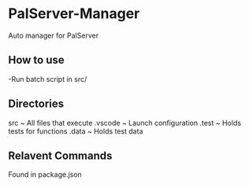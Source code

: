 # PalServer-Manager
Auto manager for PalServer

## How to use
-Run batch script in src/

## Directories
src         ~   All files that execute
.vscode     ~   Launch configuration
.test       ~   Holds tests for functions
.data       ~   Holds test data

## Relavent Commands
Found in package.json